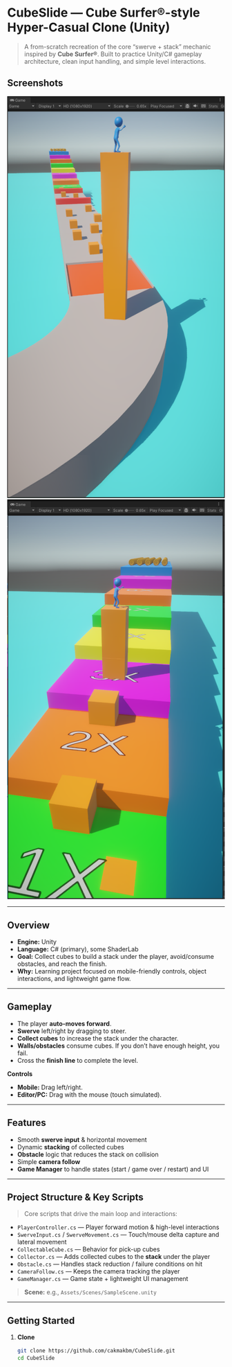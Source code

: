# CubeSlide — Cube Surfer®-style Hyper-Casual Clone (Unity)

> A from-scratch recreation of the core “swerve + stack” mechanic inspired by **Cube Surfer®**. Built to practice Unity/C# gameplay architecture, clean input handling, and simple level interactions.  

## Screenshots

![Gameplay 1](cube3.png)
![Gameplay 2](cube2.png)

---

## Overview

- **Engine:** Unity  
- **Language:** C# (primary), some ShaderLab  
- **Goal:** Collect cubes to build a stack under the player, avoid/consume obstacles, and reach the finish.  
- **Why:** Learning project focused on mobile-friendly controls, object interactions, and lightweight game flow. 

---

## Gameplay

- The player **auto-moves forward**.
- **Swerve** left/right by dragging to steer.
- **Collect cubes** to increase the stack under the character.
- **Walls/obstacles** consume cubes. If you don’t have enough height, you fail.
- Cross the **finish line** to complete the level.

**Controls**
- **Mobile:** Drag left/right.
- **Editor/PC:** Drag with the mouse (touch simulated).

---

## Features

- Smooth **swerve input** & horizontal movement
- Dynamic **stacking** of collected cubes
- **Obstacle** logic that reduces the stack on collision
- Simple **camera follow**
- **Game Manager** to handle states (start / game over / restart) and UI

---

## Project Structure & Key Scripts

> Core scripts that drive the main loop and interactions:

- `PlayerController.cs` — Player forward motion & high-level interactions
- `SwerveInput.cs` / `SwerveMovement.cs` — Touch/mouse delta capture and lateral movement
- `CollectableCube.cs` — Behavior for pick-up cubes
- `Collector.cs` — Adds collected cubes to the **stack** under the player
- `Obstacle.cs` — Handles stack reduction / failure conditions on hit
- `CameraFollow.cs` — Keeps the camera tracking the player
- `GameManager.cs` — Game state + lightweight UI management

> **Scene:** e.g., `Assets/Scenes/SampleScene.unity` 

---

## Getting Started

1. **Clone**
   ```bash
   git clone https://github.com/cakmakbm/CubeSlide.git
   cd CubeSlide
